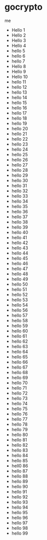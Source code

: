 # gocrypto
me
- Hello 1
- Hello 2
- Hello 3
- Hello 4
- hello 5
- hello 6
- hello 7
- Hello 8
- Hello 9
- Hello 10
- hello 11
- hello 12
- hello 13
- hello 14
- hello 15
- hello 16
- hello 17
- hello 18
- hello 19
- hello 20
- hello 21
- hello 22
- hello 23
- hello 24
- hello 25
- hello 26
- hello 27
- hello 28
- hello 29
- hello 30
- hello 31
- hello 32
- hello 33
- hello 34
- hello 35
- hello 36
- hello 37
- hello 38
- hello 39
- hello 40
- hello 41
- hello 42
- hello 43
- hello 44
- hello 45
- hello 46
- hello 47
- hello 48
- hello 49
- hello 50
- hello 51
- hello 52
- hello 53
- hello 54
- hello 56
- hello 57
- hello 58
- hello 59
- hello 60
- hello 61
- hello 62
- hello 63
- hello 64
- hello 65
- hello 66
- hello 67
- hello 68
- hello 69
- hello 70
- hello 71
- hello 72
- hello 73
- hello 74
- hello 75
- hello 76
- hello 77
- hello 78
- hello 79
- hello 80
- hello 81
- hello 82
- hello 83
- hello 84
- hello 85
- hell0 86
- hello 87
- hello 88
- hello 89
- hello 90
- hello 91
- hello 92
- hello 93
- hello 94
- hello 95
- hello 96
- hello 97
- hello 98
- hello 99
